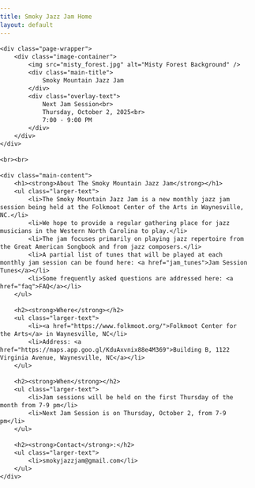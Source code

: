 ```yaml
---
title: Smoky Jazz Jam Home
layout: default
---
```

<style>
        body {
            margin: 0;
            padding: 0;
            font-family: Arial, sans-serif;
        }
        
        .larger-text {
            font-size: 20px;
        }
        
        .image-container {
            position: relative;
            text-align: center;
            display: block;
            width: 100%;
            max-width: 800px;
            margin: 0 auto;
        }
        
        .image-container img {
            width: 100%;
            height: auto;
            max-width: 100%;
        }
        
        .main-title {
            position: absolute;
            top: 15px;
            left: 50%;
            transform: translateX(-50%);
            color: #2c3e50;
            font-size: 28px;
            font-weight: bold;
            text-shadow: 2px 2px 4px rgba(255, 255, 255, 0.8);
            letter-spacing: 1px;
            text-align: center;
            width: 90%;
        }
        
        .overlay-text {
            position: absolute;
            top: 60px;
            left: 50%;
            transform: translateX(-50%);
            background-color: rgba(0, 0, 0, 0.7);
            color: white;
            padding: 10px 15px;
            border-radius: 8px;
            font-size: 14px;
            font-weight: bold;
            text-shadow: 2px 2px 4px rgba(0, 0, 0, 0.8);
            text-align: center;
            width: 80%;
            max-width: 250px;
        }
        
        /* Main content wrapper - This is the key fix */
        .main-content {
            max-width: 800px;
            margin: 0 auto;
            padding: 0 20px;
            text-align: left;
            box-sizing: border-box;
        }
        
        /* Center the entire page wrapper */
        .page-wrapper {
            text-align: center;
            width: 100%;
        }
        
        /* Mobile-specific styles */
        @media screen and (max-width: 768px) {
            .main-title {
                font-size: 20px;
                top: 10px;
                letter-spacing: 0.5px;
            }
            
            .overlay-text {
                font-size: 12px;
                top: 40px;
                padding: 8px 12px;
                width: 85%;
            }
            
            .larger-text {
                font-size: 18px;
            }
            
            .main-content {
                max-width: 95%;
                padding: 0 15px;
            }
        }
    </style>
    <div class="page-wrapper">
        <div class="image-container">
            <img src="misty_forest.jpg" alt="Misty Forest Background" />
            <div class="main-title">
                Smoky Mountain Jazz Jam
            </div>
            <div class="overlay-text">
                Next Jam Session<br>
                Thursday, October 2, 2025<br>
                7:00 - 9:00 PM
            </div>
        </div>
    </div>
    
    <br><br>
    
    <div class="main-content">
        <h1><strong>About The Smoky Mountain Jazz Jam</strong></h1>
        <ul class="larger-text">
            <li>The Smoky Mountain Jazz Jam is a new monthly jazz jam session being held at the Folkmoot Center of the Arts in Waynesville, NC.</li>
            <li>We hope to provide a regular gathering place for jazz musicians in the Western North Carolina to play.</li>
            <li>The jam focuses primarily on playing jazz repertoire from the Great American Songbook and from jazz composers.</li>
            <li>A partial list of tunes that will be played at each monthly jam session can be found here: <a href="jam_tunes">Jam Session Tunes</a></li>
            <li>Some frequently asked questions are addressed here: <a href="faq">FAQ</a></li>
        </ul>
        
        <h2><strong>Where</strong></h2>
        <ul class="larger-text">
            <li><a href="https://www.folkmoot.org/">Folkmoot Center for the Arts</a> in Waynesville, NC</li>
            <li>Address: <a href="https://maps.app.goo.gl/KduAxvnix88e4M369">Building B, 1122 Virginia Avenue, Waynesville, NC</a></li>
        </ul>
        
        <h2><strong>When</strong></h2>
        <ul class="larger-text">
            <li>Jam sessions will be held on the first Thursday of the month from 7-9 pm</li>
            <li>Next Jam Session is on Thursday, October 2, from 7-9 pm</li>
        </ul>
        
        <h2><strong>Contact</strong>:</h2>
        <ul class="larger-text">
            <li>smokyjazzjam@gmail.com</li>
        </ul>
    </div>
